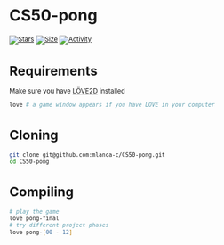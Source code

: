 # CS50-pong

 <small description of project>

 [![Stars](https://img.shields.io/github/stars/mlanca-c/CS50-pong?color=ffff00&label=Stars&logo=Stars&style=?style=flat)](https://github.com/mlanca-c/CS50-pong)
 [![Size](https://img.shields.io/github/repo-size/mlanca-c/CS50-pong?color=blue&label=Size&logo=Size&style=?style=flat)](https://github.com/mlanca-c/CS50-pong)
 [![Activity](https://img.shields.io/github/last-commit/mlanca-c/CS50-pong?color=red&label=Last%20Commit&style=flat)](https://github.com/mlanca-c/CS50-pong)
 
# Requirements
Make sure you have [LÖVE2D](https://love2d.org/) installed
```zsh
love # a game window appears if you have LOVE in your computer
```
 
# Cloning

 ```zsh
 git clone git@github.com:mlanca-c/CS50-pong.git
 cd CS50-pong
 ```
 
# Compiling
 
 ```zsh
 # play the game
 love pong-final
 # try different project phases
 love pong-[00 - 12]
 ```

